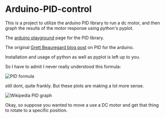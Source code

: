 # Arduino-PID-control

This is a project to utilize the arduino PID library to run a dc motor, and then graph the results of the motor response using python's pyplot.

The [arduino playground](http://playground.arduino.cc/Code/PIDLibrary) page for the PID library.

The original [Grett Beauregard blog post](http://brettbeauregard.com/blog/2011/04/improving-the-beginners-pid-introduction/) on PID for the arduino.

Installation and usage of python as well as pyplot is left up to you.

So I have to admit I never really understood this formula:  

![PID formula](http://i.imgur.com/VzkznFA.png)

still dont, quite frankly. But these plots are making a lot more sense.

![Wikipedia PID graph](https://upload.wikimedia.org/wikipedia/commons/a/a3/PID_varyingP.jpg)

Okay, so suppose you wanted to move a use a DC motor and get that thing to rotate to a specific position. 

